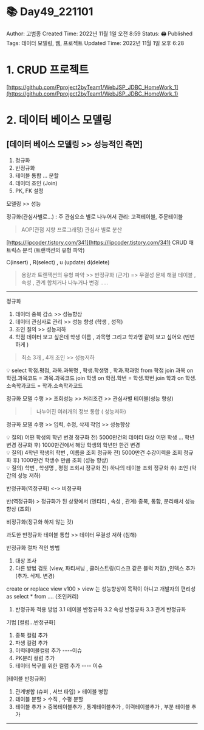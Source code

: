 # 📚 Day49_221101

Author: 고범종
Created Time: 2022년 11월 1일 오전 8:59
Status: 🖨 Published
Tags: 데이터 모델링, 웹, 프로젝트
Updated Time: 2022년 11월 1일 오후 6:28

# 1. CRUD 프로젝트

[https://github.com/Pproject2byTeam1/WebJSP_JDBC_HomeWork_1](https://github.com/Pproject2byTeam1/WebJSP_JDBC_HomeWork_1)

# 2. 데이터 베이스 모델링

## [데이터 베이스 모델링 >> 성능적인 측면]

1. 정규화
2. 반정규화
3. 테이블 통합 … 분할
4. 데이터 조인 (Join)
5. PK, FK 설정

모델링 >> 성능

정규화(관심사별로…) : 주 관심요소 별로 나누어서 관리: 고객테이블, 주문테이블

> AOP(관점 지향 프로그래밍)
관심사 별로 분산
> 

[https://lipcoder.tistory.com/341](https://lipcoder.tistory.com/341)
CRUD 매트릭스 분석 (트랜잭션의 유형 파악)

C(insert) , R(select) , u (update)  d(delete)

> 용량과 트랜잭션의 유형 파악 >> 반정규화 (근거) => 무결성 문제 해결
테이블 , 속성 , 관계 합치거나 나누거나 변경 .....
> 

---

정규화

1. 데이터 중복 감소 >> 성능향상
2. 데이터 관심사로 관리 >> 성능 향성 (학생 , 성적)
3. 조인 질의 >> 성능저하
4. 학점 데이터 보고 싶은데 학생 이름 , 과목명 그리고 학과명 같이 보고 싶어요 (빈번하게 )

> 최소 3개 , 4개 조인 >> 성능저하
> 

<aside>
💡 select 학점.평점, 과목.과목명 , 학생.학생명 , 학과.학과명
from 학점 join 과목 on 학점.과목코드 = 과목.과목코드
join 학생 on 학점.학번 = 학생.학번
join 학과 on 학생.소속학과코드 = 학과.소속학과코드

</aside>

정규화 모델 수행 >> 조회성능 >> 처리조건 >> 관심사별 테이블(성능 향상)
>> 나누어진 여러개의 정보 통합 ( 성능저하)

정규화 모델 수행 >> 입력, 수정, 삭제 작업 >> 성능향상

<aside>
💡 질의) 어떤 학생의 학년 변경
정규화 전)  5000만건의 데이터 대상 어떤 학생 ... 학년 변경
정규화 후)  1000만건에서 해당 학생의 학년만  한건 변경

</aside>

<aside>
💡 질의) 4학년 학생의 학번 , 이름을 조회
정규화 전)  5000만건 수강이력을 조회
정규화 후)  1000만건 학생수 만큼 조회 (성능 향상)

</aside>

<aside>
💡 질의) 학번 , 학생명 , 평점 조회시
정규화 전) 하나의 테이블 조회
정규화 후) 조인 (약간의 성능 저하)

</aside>

반정규화(역정규화)
<-> 비정규화

반(역정규화) > 정규화가 된 상황에서 (엔티티 , 속성 , 관계) 중복, 통합, 분리해서 성능향상 (조회)

비정규화(정규화 하지 않는 것)

과도한 반정규화 테이블 통합 >> 데이터 무결성 저하 (침해)

반정규화 절차 적인 방법

1. 대상 조사
2. 다른 방법 검토 (view, 파티셔닝 , 클러스트링(디스크 같은 블럭 저장) ,인덱스 추가(추가. 삭제. 변경)

create or replace view v100 > view 는 성능향상이 목적이 아니고 개발자의 편리성
as
select * from .... (조인커리)

1. 반정규화 적용 방법
3.1 테이블 반정규화
3.2 속성 반정규화
3.3 관계 반정규화

기법
[컬럼...반정규화]

1. 중복 컬럼 추가
2. 파생 컬럼 추가
3. 이력테이블컬럼 추가 ----이슈
4. PK분리 컬럼 추가
5. 테이터 복구를 위한 컬럼 추가 ---- 이슈

[테이블 반정규화]

1. 관계병합 (슈퍼 , 서브 타입) > 테이블 병합
2. 테이블 분할 > 수직 , 수평 분할
3. 테이블 추가 > 중복테이블추가 , 통계테이블추가 , 이력테이블추가 , 부분 테이블 추가

---